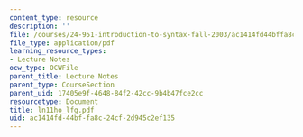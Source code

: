 ```yaml
---
content_type: resource
description: ''
file: /courses/24-951-introduction-to-syntax-fall-2003/ac1414fd44bffa8c24cf2d945c2ef135_ln11ho_lfg.pdf
file_type: application/pdf
learning_resource_types:
- Lecture Notes
ocw_type: OCWFile
parent_title: Lecture Notes
parent_type: CourseSection
parent_uid: 17405e9f-4648-84f2-42cc-9b4b47fce2cc
resourcetype: Document
title: ln11ho_lfg.pdf
uid: ac1414fd-44bf-fa8c-24cf-2d945c2ef135
---
```

